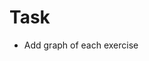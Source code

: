 # Task
- Add graph of each exercise 

<Stats> 
    <ExercisesGraphs>
        <Exercise>
            <Title/>
            <Graph>
                - Minimalistic look
                - Spatial timeline all time
                - every entry point should be marked with a transparent line that comes from the top to the bottom, at the bottom of the line it should have the date
                - should have 1 line for weight
            </Graph>
        </Exercise>
        ...
    </ExercisesGraphs>
    <Sepertor>
    <ExistingContent/>
</Stats>